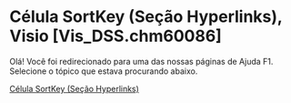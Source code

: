 
# Célula SortKey (Seção Hyperlinks), Visio [Vis_DSS.chm60086]

Olá! Você foi redirecionado para uma das nossas páginas de Ajuda F1. Selecione o tópico que estava procurando abaixo.

[Célula SortKey (Seção Hyperlinks)](http://msdn.microsoft.com/library/93d7b00c-bd34-6b4e-44fe-afeb8aa9a294%28Office.15%29.aspx)
